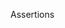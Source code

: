 <span id="title">Assertions</span>

<div id="body">

<include src="what/unit-inParent-asPanel.md" boilerplate />
<include src="how/unit-inParent-asPanel.md" boilerplate />
<include src="when/unit-inParent-asPanel.md" boilerplate />

</div>